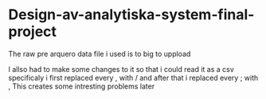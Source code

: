 # Design-av-analytiska-system-final-project
The raw pre arquero data file i used is to big to uppload

I allso had to make some changes to it so that i could read it as a csv specificaly i first replaced every , with / and after that i replaced every ; with , This creates some intresting problems later
